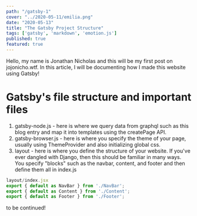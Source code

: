 ```yaml
---
path: "/gatsby-1"
cover: "../2020-05-11/emilia.png"
date: "2020-05-13"
title: "The Gatsby Project Structure"
tags: ['gatsby', 'markdown', 'emotion.js']
published: true
featured: true
---
```


Hello, my name is Jonathan Nicholas and this will be my first post on jojonicho.wtf. In this article, I will be documenting how I made this website using Gatsby!

# Gatsby's file structure and important files
1. gatsby-node.js - here is where we query data from graphql such as this blog entry and map it into templates using the createPage API.
2. gatsby-browser.js - here is where you specify the theme of your page, usually using ThemeProvider and also initializing global css.
3. layout - here is where you define the structure of your website. If you've ever dangled with Django, then this should be familiar in many ways. You specify "blocks" such as the navbar, content, and footer and then define them all in index.js

```jsx
layout/index.jsx
export { default as NavBar } from './NavBar';
export { default as Content } from './Content';
export { default as Footer } from './Footer';
```
to be continued!